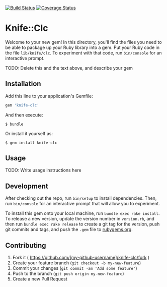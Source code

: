 [![Build Status](https://travis-ci.org/clc-tmp/knife-clc.svg?branch=master)](https://travis-ci.org/clc-tmp/knife-clc)
[![Coverage Status](https://coveralls.io/repos/clc-tmp/knife-clc/badge.svg?branch=master&service=github)](https://coveralls.io/github/clc-tmp/knife-clc?branch=master)

# Knife::Clc

Welcome to your new gem! In this directory, you'll find the files you need to be able to package up your Ruby library into a gem. Put your Ruby code in the file `lib/knife/clc`. To experiment with that code, run `bin/console` for an interactive prompt.

TODO: Delete this and the text above, and describe your gem

## Installation

Add this line to your application's Gemfile:

```ruby
gem 'knife-clc'
```

And then execute:

    $ bundle

Or install it yourself as:

    $ gem install knife-clc

## Usage

TODO: Write usage instructions here

## Development

After checking out the repo, run `bin/setup` to install dependencies. Then, run `bin/console` for an interactive prompt that will allow you to experiment.

To install this gem onto your local machine, run `bundle exec rake install`. To release a new version, update the version number in `version.rb`, and then run `bundle exec rake release` to create a git tag for the version, push git commits and tags, and push the `.gem` file to [rubygems.org](https://rubygems.org).

## Contributing

1. Fork it ( https://github.com/[my-github-username]/knife-clc/fork )
2. Create your feature branch (`git checkout -b my-new-feature`)
3. Commit your changes (`git commit -am 'Add some feature'`)
4. Push to the branch (`git push origin my-new-feature`)
5. Create a new Pull Request
